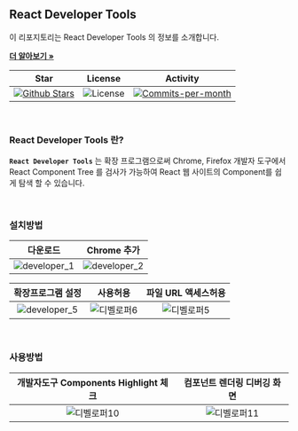 ## React Developer Tools

이 리포지토리는 React Developer Tools 의 정보를 소개합니다. <br />

<a href="https://github.com/devncore/devncore"><strong>더 알아보기 »</strong></a>
 
| Star | License | Activity |
|:----:|:-------:|:--------:|
| <a href="https://github.com/devncore/docs/stargazers"><img src="https://img.shields.io/github/stars/devncore/docs" alt="Github Stars"></a> | <img src="https://img.shields.io/github/license/devncore/docs" alt="License"> | <a href="https://github.com/devncore/docs/pulse"><img src="https://img.shields.io/github/commit-activity/m/devncore/docs" alt="Commits-per-month"></a> |

<br />

### React Developer Tools 란?
**`React Developer Tools`** 는 확장 프로그램으로써 Chrome, Firefox 개발자 도구에서 React Component Tree 를 검사가 가능하여 React 웹 사이트의 Component를 쉽게 탐색 할 수 있습니다.

<br />

### 설치방법

| 다운로드 | Chrome 추가 |
|:--------:|:----------:|
| ![developer_1](https://user-images.githubusercontent.com/76234292/150791610-707b7917-2c90-46c0-9757-c47a2cc7ada3.PNG)  | ![developer_2](https://user-images.githubusercontent.com/76234292/150791768-2d245647-1a42-4d0f-94fb-a2ae2d0886a4.PNG) |

| 확장프로그램 설정 | 사용허용 | 파일 URL 액세스허용 | 
|:----------------:|:--------:|:------------------:|
| ![developer_5](https://user-images.githubusercontent.com/76234292/150793225-d96d70a6-3616-47d8-a742-7def36d72b16.PNG)  |  ![디벨로퍼6](https://user-images.githubusercontent.com/76234292/150793363-85addde0-cd07-47ac-a84e-6c3b63fc4b08.PNG) | ![디벨로퍼5](https://user-images.githubusercontent.com/76234292/150793379-6063e067-f4c1-4862-95a7-6984d3884bd1.PNG) |

<br />

### 사용방법

| 개발자도구 Components Highlight 체크 | 컴포넌트 렌더링 디버깅 화면 |
|:-----------------------------------:|:----------:|
| ![디벨로퍼10](https://user-images.githubusercontent.com/76234292/150794878-3746d113-b54c-4d0c-9a8c-6a925efc2559.PNG)  | ![디벨로퍼11](https://user-images.githubusercontent.com/76234292/150794903-f38d6e08-f7b0-4a72-9700-84fa4aea1026.png) |


